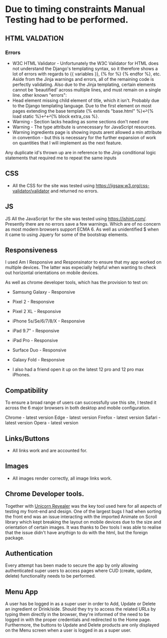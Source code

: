 # Due to timing constraints Manual Testing had to be performed.

## HTML VALDATION

### Errors

- W3C HTML Validator - Unfortunately the W3C Validator for HTML does not understand the Django's templating syntax, so it therefore shows a lot of errors with regards to {{ variables }}, {% for %} {% endfor %}, etc. Aside from the Jinja warnings and errors, all of the remaining code is perfectly validating. Also due to the Jinja templating, certain elements cannot be 'beautified' across multiple lines, and must remain on a single line.
other known "errors":
- Head element missing child element of title, which it isn't. Probably due to the Django templating language. Due to the first element on most pages extending the base template {% extends "base.html" %}↩{% load static %}↩↩{% block extra_css %}.
- Warning - Section lacks heading as some sections don't need one
- Warning - The type attribute is unnecessary for JavaScript resources.
- Warning ingredients page is showing inputs arent allowed a min attribute in convention - but this is necessary for the further expansion of work on quantities that I will implement as the next feature.

Any duplicate id's thrown up are in reference to the Jinja conditional logic statements that required me to repeat the same inputs

## CSS

- All the CSS for the site was tested using https://jigsaw.w3.org/css-validator/validator and returned no errors.

## JS

JS All the JavaScript for the site was tested using https://jshint.com/. Presently there are no errors save a few warnings. Which are of no concern as most modern browsers support ECMA 6.
As well as unidentified $ when it came to using Jquery for some of the bootstrap elements.

## Responsiveness

I used Am I Responsive and Responsinator to ensure that my app worked on multiple devices. The latter was expecially helpful when wanting to check out horizontal orientations on mobile devices.

As well as chrome developer tools, which has the provision to test on:

- Samsung Galaxy - Responsive
- Pixel 2 - Responsive
- Pixel 2 XL - Responsive
- iPhone 5s/Se/6/7/8/X - Responsive
- iPad 9.7" - Responsive
- iPad Pro - Responsive
- Surface Duo - Responsive
- Galaxy Fold - Responsive

- I also had a friend open it up on the latest 12 pro and 12 pro max iPhones.

## Compatibility

To ensure a broad range of users can successfully use this site, I tested it across the 6 major browsers in both desktop and mobile configuration.

Chrome - latest version
Edge - latest version
Firefox - latest version
Safari - latest version
Opera - latest version

## Links/Buttons
- All links work and are accounted for.

## Images
- All images render correctly, all image links work.

## Chrome Developer tools.

Together with [Unicorn Revealer](https://chrome.google.com/webstore/detail/unicorn-revealer/lmlkphhdlngaicolpmaakfmhplagoaln?hl=en-GB) was the key tool used here for all aspects of testing my front-end and design. 
One of the largest bugs I had when sorting the front end was an issue interacting with the imported Animate on Scroll library
which kept breaking the layout on mobile devices due to the size and orientation of certain images. It was thanks to Dev tools I was able to realise that the issue didn't have anythign to do with the html, but the foreign package.

## Authentication
Every attempt has been made to secure the app by only allowing authenticated super users to access pages where CUD (create, update, delete) functionality needs to be performed.

## Menu App
A user has be logged in as a super user in order to Add, Update or Delete an ingredient or Drink/side. Should they try to access the related URLs by typing them directly in the browser,
they're informed of the need to be logged in with the proper credentials and redirected to the Home page. Furthermore, the buttons to Update and Delete products are only displayed on the Menu screen when a user is logged in as a super user.